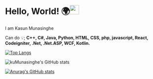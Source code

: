 # Hello, World! 🌍<img src="https://raw.githubusercontent.com/MartinHeinz/MartinHeinz/master/wave.gif" width="30px">

I am Kasun Munasinghe

Can do 💡; 
<strong>C++, C#, Java, Python, HTML, CSS, php, javascript, React, Codeigniter, .Net, .Net.ASP, WCF, Kotlin.     </strong>



[![Top Langs](https://github-readme-stats.vercel.app/api/top-langs/?username=kuMunasinghe&layout=compact)](https://github.com/anuraghazra/github-readme-stats)

![kuMunasinghe's GitHub stats](https://github-readme-stats.vercel.app/api?username=kuMunasinghe&show_icons=true)

[1.2]: http://i.imgur.com/wWzX9uB.png (twitter icon without padding)
[2.2]: https://raw.githubusercontent.com/MartinHeinz/MartinHeinz/master/linkedin-3-16.png (LinkedIn icon without padding)

[![Anurag's GitHub stats](https://github-readme-stats.vercel.app/api?username=kuMunasinghe)](https://github.com/anuraghazra/github-readme-stats)




